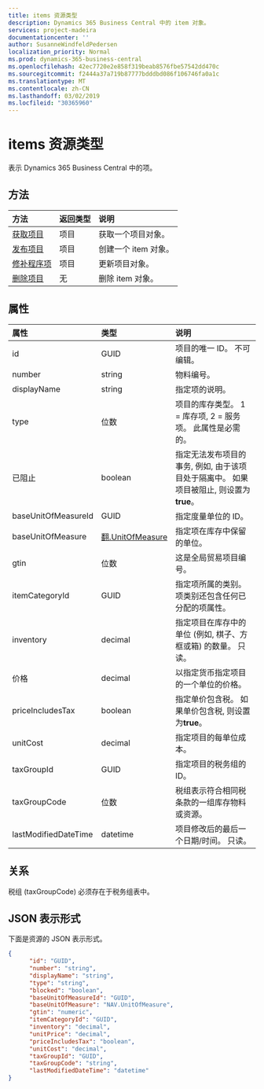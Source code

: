 ```yaml
---
title: items 资源类型
description: Dynamics 365 Business Central 中的 item 对象。
services: project-madeira
documentationcenter: ''
author: SusanneWindfeldPedersen
localization_priority: Normal
ms.prod: dynamics-365-business-central
ms.openlocfilehash: 42ec7720e2e858f319beab8576fbe57542dd470c
ms.sourcegitcommit: f2444a37a719b87777bdddbd086f106746fa0a1c
ms.translationtype: MT
ms.contentlocale: zh-CN
ms.lasthandoff: 03/02/2019
ms.locfileid: "30365960"
---
```

# <a name="items-resource-type"></a>items 资源类型
表示 Dynamics 365 Business Central 中的项。

## <a name="methods"></a>方法

| 方法                                      |返回类型|说明 |
|:--------------------------------------------|:----------|:-----------|
|[获取项目](../api/dynamics-item-get.md)      |项目     |获取一个项目对象。   |
|[发布项目](../api/dynamics-create-item.md)  |项目     |创建一个 item 对象。|
|[修补程序项](../api/dynamics-item-update.md)  |项目     |更新项目对象。|
|[删除项目](../api/dynamics-item-delete.md)|无      |删除 item 对象。|

## <a name="properties"></a>属性
| 属性           | 类型 |说明                                          |
|:-------------------|:-------|:----------------------------------------------------|
|id                  |GUID    |项目的唯一 ID。 不可编辑。             |
|number              |string  |物料编号。                                     |
|displayName         |string  |指定项的说明。                 |
|type                |位数 |项目的库存类型。 1 = 库存项, 2 = 服务项。 此属性是必需的。|
|已阻止             |boolean |指定无法发布项目的事务, 例如, 由于该项目处于隔离中。 如果项目被阻止, 则设置为**true**。|
|baseUnitOfMeasureId |GUID    |指定度量单位的 ID。             |
|baseUnitOfMeasure   |[翻.UnitOfMeasure](../resources/dynamics-complextypes.md)|指定项在库存中保留的单位。|
|gtin                |位数 |这是全局贸易项目编号。                |
|itemCategoryId      |GUID |指定项所属的类别。 项类别还包含任何已分配的项属性。|
|inventory           |decimal |指定项目在库存中的单位 (例如, 棋子、方框或箱) 的数量。 只读。|
|价格           |decimal |以指定货币指定项目的一个单位的价格。|
|priceIncludesTax    |boolean |指定单价包含税。 如果单价包含税, 则设置为**true**。|
|unitCost            |decimal |指定项目的每单位成本。             |
|taxGroupId          |GUID    |指定项目的税务组的 ID。      |
|taxGroupCode        |位数 |税组表示符合相同税条款的一组库存物料或资源。|
|lastModifiedDateTime|datetime|项目修改后的最后一个日期/时间。 只读。  |  


## <a name="relationships"></a>关系
税组 (taxGroupCode) 必须存在于税务组表中。

## <a name="json-representation"></a>JSON 表示形式

下面是资源的 JSON 表示形式。


```json
{
      "id": "GUID",
      "number": "string",
      "displayName": "string",
      "type": "string",
      "blocked": "boolean",
      "baseUnitOfMeasureId": "GUID",
      "baseUnitOfMeasure": "NAV.UnitOfMeasure",
      "gtin": "numeric",
      "itemCategoryId": "GUID",
      "inventory": "decimal",
      "unitPrice": "decimal",
      "priceIncludesTax": "boolean",
      "unitCost": "decimal",
      "taxGroupId": "GUID",
      "taxGroupCode": "string",
      "lastModifiedDateTime": "datetime"
}

```


